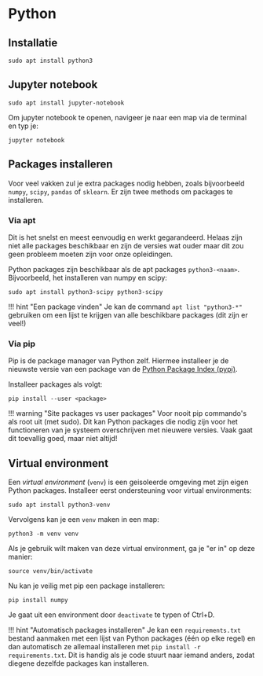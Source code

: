 # Python

## Installatie

```
sudo apt install python3
```

## Jupyter notebook

```
sudo apt install jupyter-notebook
```

Om jupyter notebook te openen, navigeer je naar een map via de terminal en typ je:
```
jupyter notebook
```

## Packages installeren

Voor veel vakken zul je extra packages nodig hebben, zoals bijvoorbeeld `numpy`, `scipy`, `pandas` of `sklearn`. Er zijn twee methods om packages te installeren.

### Via apt
Dit is het snelst en meest eenvoudig en werkt gegarandeerd. Helaas zijn niet alle packages beschikbaar en zijn de versies wat ouder maar dit zou geen probleem moeten zijn voor onze opleidingen.

Python packages zijn beschikbaar als de apt packages `python3-<naam>`. Bijvoorbeeld, het installeren van numpy en scipy:
```
sudo apt install python3-scipy python3-scipy
```

!!! hint "Een package vinden"
    Je kan de command `apt list "python3-*"` gebruiken om een lijst te krijgen van alle beschikbare packages (dit zijn er veel!)


### Via pip

Pip is de package manager van Python zelf. Hiermee installeer je de nieuwste versie van een package van de [Python Package Index (pypi)](https://pypi.org/).

Installeer packages als volgt:
```
pip install --user <package>
```

!!! warning "Site packages vs user packages"
    Voor nooit pip commando's als root uit (met sudo). Dit kan Python packages die nodig zijn voor het functioneren van je systeem overschrijven met nieuwere versies. Vaak gaat dit toevallig goed, maar niet altijd!

## Virtual environment

Een *virtual environment* (`venv`) is een geisoleerde omgeving met zijn eigen Python packages. Installeer eerst ondersteuning voor virtual environments:
```
sudo apt install python3-venv
```

Vervolgens kan je een `venv` maken in een map:
```
python3 -m venv venv
```

Als je gebruik wilt maken van deze virtual environment, ga je "er in" op deze manier:
```
source venv/bin/activate
```

Nu kan je veilig met pip een package installeren:
```
pip install numpy
```

Je gaat uit een environment door `deactivate` te typen of Ctrl+D.

!!! hint "Automatisch packages installeren"
    Je kan een `requirements.txt` bestand aanmaken met een lijst van Python packages (één op elke regel) en dan automatisch ze allemaal installeren met `pip install -r requirements.txt`. Dit is handig als je code stuurt naar iemand anders, zodat diegene dezelfde packages kan installeren.
